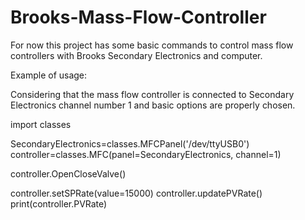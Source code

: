 # Brooks-Mass-Flow-Controller
For now this project has some basic commands to control mass flow controllers with Brooks Secondary Electronics and computer.



Example of usage:

Considering that the mass flow controller is connected to Secondary Electronics channel number 1 and basic options are properly
chosen. 

import classes

SecondaryElectronics=classes.MFCPanel('/dev/ttyUSB0')
controller=classes.MFC(panel=SecondaryElectronics, channel=1)

controller.OpenCloseValve()

controller.setSPRate(value=15000) 
controller.updatePVRate()
print(controller.PVRate)
